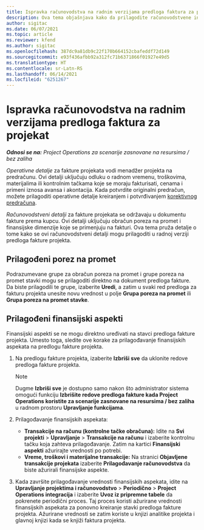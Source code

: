 ```yaml
---
title: Ispravka računovodstva na radnim verzijama predloga faktura za projekat
description: Ova tema objašnjava kako da prilagodite računovodstvene informacije u radnoj verziji predloga fakture.
author: sigitac
ms.date: 06/07/2021
ms.topic: article
ms.reviewer: kfend
ms.author: sigitac
ms.openlocfilehash: 387dc9a81db9c22f170b664152cbafeddf72d149
ms.sourcegitcommit: e93f436afbb92a312fc71b6371866f01927e49d5
ms.translationtype: HT
ms.contentlocale: sr-Latn-RS
ms.lasthandoff: 06/14/2021
ms.locfileid: "6251267"
---
```

# <a name="correct-the-accounting-on-draft-project-invoice-proposals"></a>Ispravka računovodstva na radnim verzijama predloga faktura za projekat

_**Odnosi se na:** Project Operations za scenarije zasnovane na resursima / bez zaliha_

*Operativne detalje* za fakture projekata vodi menadžer projekta na predračunu. Ovi detalji uključuju odluku o radnom vremenu, troškovima, materijalima ili kontrolnim tačkama koje se moraju fakturisati, cenama i primeni iznosa avansa i akontacija. Kada potvrdite originalni predračun, možete prilagoditi operativne detalje kreiranjem i potvrđivanjem [korektivnog predračuna](../proforma-invoicing/corrective-invoices.md).

*Računovodstveni detalji* za fakture projekata se održavaju u dokumentu fakture prema kupcu. Ovi detalji uključuju obračun poreza na promet i finansijske dimenzije koje se primenjuju na fakturi. Ova tema pruža detalje o tome kako se ovi računovodstveni detalji mogu prilagoditi u radnoj verziji predloga fakture projekta.

## <a name="adjust-sales-tax"></a>Prilagođeni porez na promet

Podrazumevane grupe za obračun poreza na promet i grupe poreza na promet stavki mogu se prilagoditi direktno na dokument predloga fakture. Da biste prilagodili te grupe, izaberite **Uredi**, a zatim u svaki red predloga za fakturu projekta unesite novu vrednost u polje **Grupa poreza na promet** ili **Grupa poreza na promet stavke**.

## <a name="adjust-financial-dimensions"></a>Prilagođeni finansijski aspekti

Finansijski aspekti se ne mogu direktno uređivati na stavci predloga fakture projekta. Umesto toga, sledite ove korake za prilagođavanje finansijskih aspekata na predlogu fakture projekta.

1. Na predlogu fakture projekta, izaberite **Izbriši sve** da uklonite redove predloga fakture projekta.

    > [!NOTE]
    > Dugme **Izbriši sve** je dostupno samo nakon što administrator sistema omogući funkciju **Izbrišite redove predloga fakture kada Project Operations koristite za scenarije zasnovane na resursima / bez zaliha** u radnom prostoru **Upravljanje funkcijama**.

2. Prilagođavanje finansijskih aspekata:

    - **Transakcije na računu (kontrolne tačke obračuna):** Idite na **Svi projekti** \> **Upravljanje** \> **Transakcije na računu** i izaberite kontrolnu tačku koja zahteva prilagođavanje. Zatim na kartici **Finansijski aspekti** ažurirajte vrednosti po potrebi.
    - **Vreme, troškovi i materijalne transakcije:** Na stranici **Objavljene transakcije projekata** izaberite **Prilagođavanje računovodstva** da biste ažurirali finansijske aspekte.

3. Kada završite prilagođavanje vrednosti finansijskih aspekata, idite na **Upravljanje projektima i računovodstvo** \> **Periodično** \> **Project Operations integracija** i izaberite **Uvoz iz pripremne tabele** da pokrenete periodični proces. Taj proces koristi ažurirane vrednosti finansijskih aspekata za ponovno kreiranje stavki predloga fakture projekta. Ažurirane vrednosti se zatim koriste u knjizi analitike projekta i glavnoj knjizi kada se knjiži faktura projekta.
